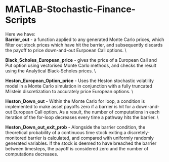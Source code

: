 # MATLAB-Stochastic-Finance-Scripts
Here we have:\
**Barrier_out** - a function applied to any generated Monte Carlo prices, which filter out stock prices which have hit the barrier, and subsequently discards the payoff to price down-and-out Eurpoean Call options. \

**Black_Scholes_European_price** - gives the price of a European Call and Put option using vectorised Monte Carlo methods, and checks the result using the Analytical Black-Scholes prices. \

**Heston_European_Option_price** - Uses the Heston stochastic volatility model in a Monte Carlo simulation in conjunction with a fully truncated Milstein discretization to accurately price European options. \

**Heston_Down_out** - Within the Monte Carlo for loop, a condition is implemented to make asset payoffs zero if a barrier is hit for a down-and-out European Call option. As a result, the number of computations in each iteration of the for-loop decreases every time a pathway hits the barrier. \ 

**Heston_Down_out_exit_prob** - Alongside the barrier condition, the theoretical probability of a continuous time stock exiting a discretely-monitored barrier is calculated, and compared with uniformly randomly generated variables. If the stock is deemed to have breached the barrier between timesteps, the payoff is considered zero and the number of computations decreases.
